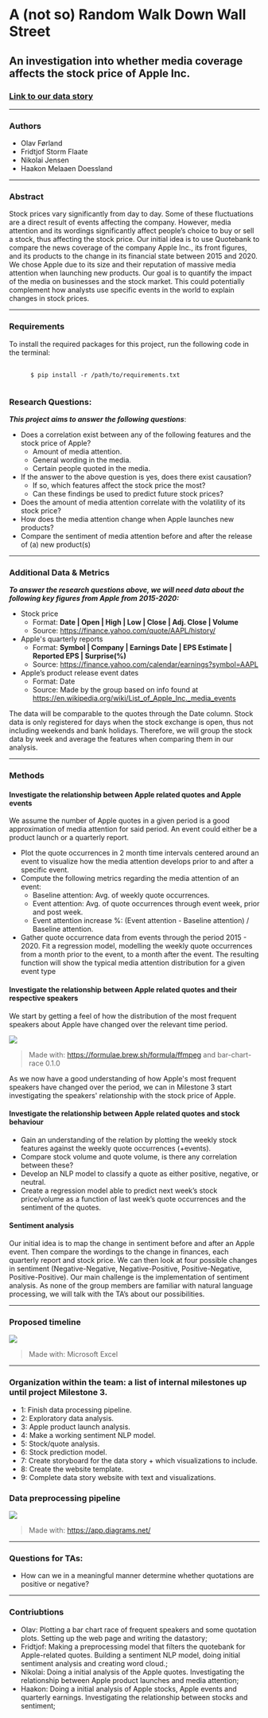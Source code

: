 
# A (not so) Random Walk Down Wall Street

## An investigation into whether media coverage affects the stock price of Apple Inc.

### [Link to our data story](https://olavforland-epfl.github.io)

---

### Authors
* Olav Førland
* Fridtjof Storm Flaate
* Nikolai Jensen
* Haakon Melaaen Doessland

---

### Abstract
Stock prices vary significantly from day to day. Some of these fluctuations are a direct result of events affecting the company. However, media attention and its wordings significantly affect people’s choice to buy or sell a stock, thus affecting the stock price. Our initial idea is to use Quotebank to compare the news coverage of the company Apple Inc., its front figures, and its products to the change in its financial state between 2015 and 2020. We chose Apple due to its size and their reputation of massive media attention when launching new products. Our goal is to quantify the impact of the media on businesses and the stock market. This could potentially complement how analysts use specific events in the world to explain changes in stock prices.

---

### Requirements
To install the required packages for this project, run the following code in the terminal:
<pre>
    <code>
      $ pip install -r /path/to/requirements.txt
    </code>
</pre>

### Research Questions: 

**_This project aims to answer the following questions_**:
- Does a correlation exist between any of the following features and the stock price of Apple?
  * Amount of media attention.
  * General wording in the media.
  * Certain people quoted in the media.
- If the answer to the above question is yes, does there exist causation?
  * If so, which features affect the stock price the most? 
  * Can these findings be used to predict future stock prices?
- Does the amount of media attention correlate with the volatility of its stock price?
- How does the media attention change when Apple launches new products? 
- Compare the sentiment of media attention before and after the release of (a) new product(s)

---

### Additional Data & Metrics

**_To answer the research questions above, we will need data about the following key figures from Apple from 2015-2020:_**
- Stock price
  * Format: **Date | Open | High | Low | Close | Adj. Close | Volume**
  * Source: https://finance.yahoo.com/quote/AAPL/history/
- Apple's quarterly reports
    - Format: **Symbol | Company | Earnings Date | EPS Estimate | Reported EPS | Surprise(%)**
    - Source: https://finance.yahoo.com/calendar/earnings?symbol=AAPL
- Apple’s product release event dates
    - Format: Date
    - Source: Made by the group based on info found at https://en.wikipedia.org/wiki/List_of_Apple_Inc._media_events
  
      
The data will be comparable to the quotes through the Date column. Stock data is only registered for days when the stock exchange is open, thus not including weekends and bank holidays. Therefore, we will group the stock data by week and average the features when comparing them in our analysis. 

---

### Methods


#### Investigate the relationship between Apple related quotes and Apple events

We assume the number of Apple quotes in a given period is a good approximation of media attention for said period. An event could either be a product launch or a quarterly report.
- Plot the quote occurrences in 2 month time intervals centered around an event to visualize how the media attention develops prior to and after a specific event. 
- Compute the following metrics regarding the media attention of an event:
	 * Baseline attention: Avg. of weekly quote occurrences.
	 * Event attention: Avg. of quote occurrences through event week, prior and post week.
	 * Event attention increase %: (Event attention - Baseline attention) /  Baseline attention.
- Gather quote occurrence data from events through the period 2015 - 2020. Fit a regression model, modelling the weekly quote occurrences from a month prior to the event, to a month after the event. The resulting function will show the typical media attention distribution for a given event type


#### Investigate the relationship between Apple related quotes and their respective speakers
We start by getting a feel of how the distribution of the most frequent speakers about Apple have changed over the relevant time period. 

![](https://github.com/epfl-ada/ada-2021-project-club6analysis/blob/main/data/viz/most_frequent_speakers_animation.gif)
> Made with: https://formulae.brew.sh/formula/ffmpeg and bar-chart-race 0.1.0 <br>

As we now have a good understanding of how Apple's most frequent speakers have changed over the period, we can in Milestone 3 start investigating the speakers' relationship with the stock price of Apple. 


#### Investigate the relationship between Apple related quotes and stock behaviour
- Gain an understanding of the relation by plotting the weekly stock features against the weekly quote occurrences (+events). 
- Compare stock volume and quote volume, is there any correlation between these?
- Develop an NLP model to classify a quote as either positive, negative, or neutral. 
- Create a regression model able to predict next week’s stock price/volume as a function of last week’s quote occurrences and the sentiment of the quotes. 

#### Sentiment analysis
Our initial idea is to map the change in sentiment before and after an Apple event. Then compare the wordings to the change in finances, each quarterly report and stock price. We can then look at four possible changes in sentiment (Negative-Negative, Negative-Positive, Positive-Negative, Positive-Positive).
Our main challenge is the implementation of sentiment analysis. As none of the group members are familiar with natural language processing, we will talk with the TA’s about our possibilities.

---

### Proposed timeline
![](https://github.com/epfl-ada/ada-2021-project-club6analysis/blob/main/data/viz/gantt_schema_timeline.png)
> Made with: Microsoft Excel
---

### Organization within the team:  a list of internal milestones up until project Milestone 3.
-  1: Finish data processing pipeline.
-  2: Exploratory data analysis.
-  3: Apple product launch analysis.
-  4: Make a working sentiment NLP model.
-  5: Stock/quote analysis.
-  6: Stock prediction model.
-  7: Create storyboard for the data story + which visualizations to include.
-  8: Create the website template.
-  9: Complete data story website with text and visualizations.

### Data preprocessing pipeline
![](https://github.com/epfl-ada/ada-2021-project-club6analysis/blob/main/data/viz/data_extraction_pipeline.png)
> Made with: https://app.diagrams.net/ <br>
---

### Questions for TAs: 
- How can we in a meaningful manner determine whether quotations are positive or negative?
---

### Contriubtions
* Olav: Plotting a bar chart race of frequent speakers and some quotation plots. Setting up the web page and writing the datastory;<br>
* Fridtjof: Making a preprocessing model that filters the quotebank for Apple-related quotes. Building a sentiment NLP model, doing initial sentiment analysis and creating word cloud.;<br>
* Nikolai: Doing a initial analysis of the Apple quotes. Investigating the relationship between Apple product launches and media attention;<br>
* Haakon: Doing a initial analysis of Apple stocks, Apple events and quarterly earnings. Investigating the relationship between stocks and sentiment;<br>





